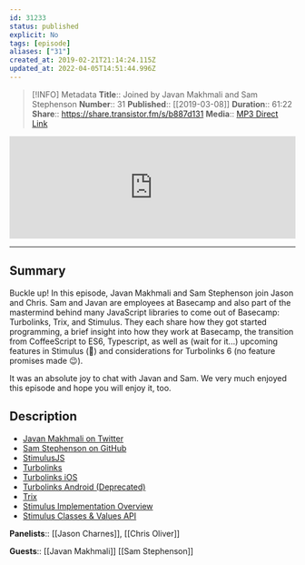 ```yaml
---
id: 31233
status: published
explicit: No
tags: [episode]
aliases: ["31"]
created_at: 2019-02-21T21:14:24.115Z
updated_at: 2022-04-05T14:51:44.996Z
---
```


> [!INFO] Metadata
> **Title**:: Joined by Javan Makhmali and Sam Stephenson
> **Number**:: 31
> **Published**:: [[2019-03-08]]
> **Duration**:: 61:22
> **Share**:: <https://share.transistor.fm/s/b887d131>
> **Media**:: [MP3 Direct Link](https://dts.podtrac.com/redirect.mp3/media.transistor.fm/b887d131/80ce668c.mp3)

<iframe width="100%" height="180" frameborder="no" scrolling="no" seamless src="https://share.transistor.fm/e/b887d131/dark"></iframe>

---

## Summary

Buckle up! In this episode, Javan Makhmali and Sam Stephenson join Jason and Chris. Sam and Javan are employees at Basecamp and also part of the mastermind behind many JavaScript libraries to come out of Basecamp: Turbolinks, Trix, and Stimulus. They each share how they got started programming, a brief insight into how they work at Basecamp, the transition from CoffeeScript to ES6, Typescript, as well as (wait for it...) upcoming features in Stimulus (🙌) and considerations for Turbolinks 6 (no feature promises made 😉).

It was an absolute joy to chat with Javan and Sam. We very much enjoyed this episode and hope you will enjoy it, too.

## Description

- [Javan Makhmali on Twitter](https://twitter.com/javan)
- [Sam Stephenson on GitHub](https://github.com/sstephenson)
- [StimulusJS](https://stimulusjs.org)
- [Turbolinks](https://github.com/turbolinks/turbolinks)
- [Turbolinks iOS](https://github.com/turbolinks/turbolinks-ios)
- [Turbolinks Android (Deprecated)](https://github.com/turbolinks/turbolinks-android)
- [Trix](https://trix-editor.org)
- [Stimulus Implementation Overview](https://discourse.stimulusjs.org/t/overview-of-stimulus-js-implementation/646)
- [Stimulus Classes & Values API](https://github.com/stimulusjs/stimulus/pull/202)

**Panelists**:: [[Jason Charnes]], [[Chris Oliver]]

**Guests**:: [[Javan Makhmali]]
[[Sam Stephenson]]
